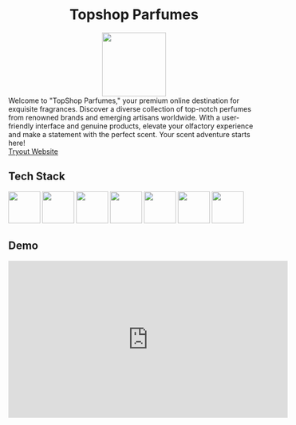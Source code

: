 <div align='center'> 
<h1>Topshop Parfumes</h1> 
  <img src='https://xn--d1ai6ai.xn--p1ai/design/desktop/img/pic/w2.png' height="128"/>
</div>
Welcome to "TopShop Parfumes," your premium online destination for exquisite fragrances. Discover a diverse collection of top-notch perfumes from renowned brands and emerging artisans worldwide. With a user-friendly interface and genuine products, elevate your olfactory experience and make a statement with the perfect scent. Your scent adventure starts here!
<br>
<div><a href='https://topshop-parfumes.netlify.app/'>Tryout Website</a></div>
<h2>Tech Stack</h2>
<span>
  <img src="https://cdn.jsdelivr.net/gh/devicons/devicon/icons/javascript/javascript-original.svg" width="64" height="64" />
  <img src="https://cdn.jsdelivr.net/gh/devicons/devicon/icons/typescript/typescript-original.svg" width="64" height="64" />
  <img src="https://cdn.jsdelivr.net/gh/devicons/devicon/icons/react/react-original-wordmark.svg" width="64" height="64" />
  <img src="https://reactrouter.com/_brand/react-router-stacked-color.png" height='64'/>
  <img src="https://cdn.jsdelivr.net/gh/devicons/devicon/icons/redux/redux-original.svg" width="64" height="64"/>
  <img src="https://user-images.githubusercontent.com/36799589/69492522-e6b41b80-0ec9-11ea-90d3-b37bacad7ca8.png" height='64'/>
  <img src="https://i.ytimg.com/vi/nF4vw3efUwY/maxresdefault.jpg" height='64' />
</span>
<h2>Demo</h2>
<iframe width="560" height="315" src="https://www.youtube.com/embed/a8ho3Jz208k?si=WpEqj97vo9g_IwXt" title="YouTube video player" frameborder="0" allow="accelerometer; autoplay; clipboard-write; encrypted-media; gyroscope; picture-in-picture; web-share" allowfullscreen></iframe>

